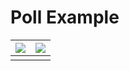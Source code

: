 # Poll Example

| [![](https://api.gh-polls.com/poll/01E5GFQFQTA8W9KWM3WDKHRR12/React)](https://api.gh-polls.com/poll/01E5GFQFQTA8W9KWM3WDKHRR12/React/vote) |  [![](https://api.gh-polls.com/poll/01E5GFQFQTA8W9KWM3WDKHRR12/Vue)](https://api.gh-polls.com/poll/01E5GFQFQTA8W9KWM3WDKHRR12/Vue/vote) |
| :--- | :--- |
|  |  |



